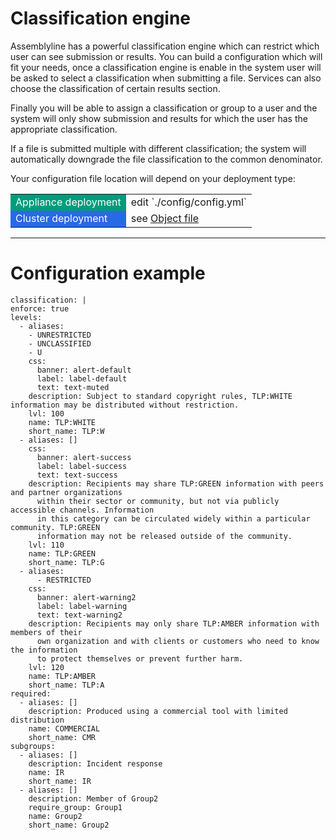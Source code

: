 # Classification engine

Assemblyline has a powerful classification engine which can restrict which user can see submission or results.
You can build a configuration which will fit your needs, once a classification engine is enable in the system user will be asked to select a classification when submitting a file.
Services can also choose the classification of certain results section.

Finally you will be able to assign a classification or group to a user and the system will only show submission and results for which the user has the appropriate classification.

If a file is submitted multiple with different classification; the system will automatically downgrade the file classification to the common denominator.

Your configuration file location will depend on your deployment type:

<table>
<tr>
<td style="background-color:#009c7b"><text style="color:white;">Appliance deployment</text></td>
<td> edit `./config/config.yml` </td>
</tr>
<tr>
<td style="background-color:#2869e6"><text style="color:white;">Cluster deployment</text></td>
<td> see <a href="https://github.com/CybercentreCanada/assemblyline-helm-chart/blob/master/assemblyline/object.yaml">Object file</a> </td>
</tr>
</table>

<hr>

# Configuration example

    classification: |
    enforce: true
    levels:
      - aliases:
        - UNRESTRICTED
        - UNCLASSIFIED
        - U
        css:
          banner: alert-default
          label: label-default
          text: text-muted
        description: Subject to standard copyright rules, TLP:WHITE information may be distributed without restriction.
        lvl: 100
        name: TLP:WHITE
        short_name: TLP:W
      - aliases: []
        css:
          banner: alert-success
          label: label-success
          text: text-success
        description: Recipients may share TLP:GREEN information with peers and partner organizations
          within their sector or community, but not via publicly accessible channels. Information
          in this category can be circulated widely within a particular community. TLP:GREEN
          information may not be released outside of the community.
        lvl: 110
        name: TLP:GREEN
        short_name: TLP:G
      - aliases:
          - RESTRICTED
        css:
          banner: alert-warning2
          label: label-warning
          text: text-warning2
        description: Recipients may only share TLP:AMBER information with members of their
          own organization and with clients or customers who need to know the information
          to protect themselves or prevent further harm.
        lvl: 120
        name: TLP:AMBER
        short_name: TLP:A
    required:
      - aliases: []
        description: Produced using a commercial tool with limited distribution
        name: COMMERCIAL
        short_name: CMR
    subgroups:
      - aliases: []
        description: Incident response
        name: IR
        short_name: IR
      - aliases: []
        description: Member of Group2
        require_group: Group1
        name: Group2
        short_name: Group2

